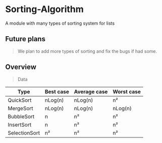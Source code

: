 # Sorting-Algorithm
A module with many types of sorting system for lists

## Future plans
> We plan to add more types of sorting and fix the bugs if had some.

## Overview

> Data

| Type | Best case | Average case | Worst case |
| --- | --- | --- | --- |
| QuickSort | nLog(n) | nLog(n) | n² |
| MergeSort | nLog(n) | nLog(n) | nLog(n) |
| BubbleSort | n | n²| n² |
| InsertSort | n | n² | n² |
| SelectionSort |n² | n² |n² |
